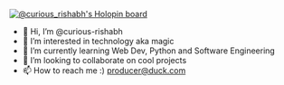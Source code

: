 [![@curious_rishabh's Holopin board](https://holopin.io/api/user/board?user=curious_rishabh)](https://holopin.io/@curious_rishabh)
- 👋 Hi, I’m @curious-rishabh
- 👀 I’m interested in technology aka magic
- 🌱 I’m currently learning Web Dev, Python and Software Engineering
- 💞️ I’m looking to collaborate on cool projects
- 📫 How to reach me :) producer@duck.com
